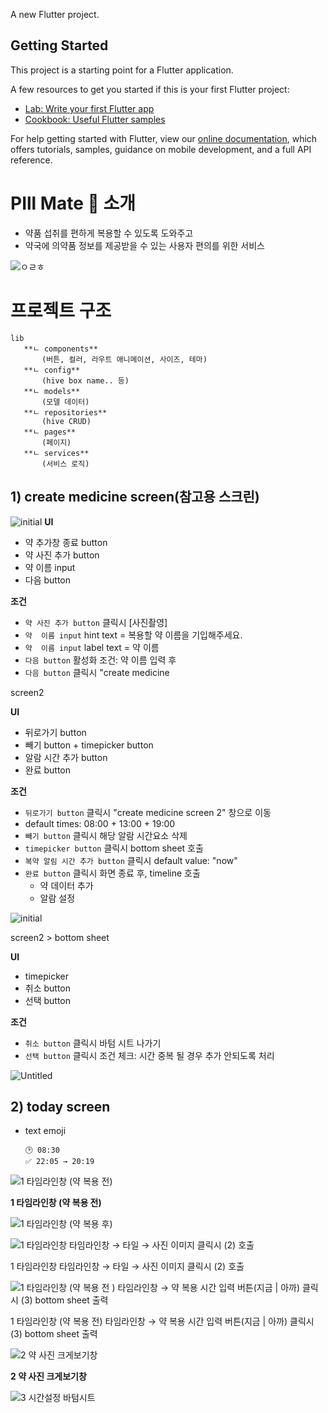 


A new Flutter project.

## Getting Started



This project is a starting point for a Flutter application.

A few resources to get you started if this is your first Flutter project:

- [Lab: Write your first Flutter app](https://flutter.dev/docs/get-started/codelab)
- [Cookbook: Useful Flutter samples](https://flutter.dev/docs/cookbook)

For help getting started with Flutter, view our
[online documentation](https://flutter.dev/docs), which offers tutorials,
samples, guidance on mobile development, and a full API reference.



#

# PIll Mate 💊 소개 
 - 약품 섭취를 편하게 복용할 수 있도록 도와주고  
 - 약국에 의약품 정보를 제공받을 수 있는 사용자 편의를 위한 서비스 
 
![ㅇㄹㅎ](https://user-images.githubusercontent.com/34205465/169370613-66e50b31-c4ab-4741-9a75-c0f5474a749b.png)


 
# 프로젝트 구조 
 ```
lib
	**ㄴ components**
		(버튼, 컬러, 라우트 애니메이션, 사이즈, 테마)
	**ㄴ config**
		(hive box name.. 등)
	**ㄴ models**
		(모델 데이터)
	**ㄴ repositories**
		(hive CRUD)
	**ㄴ pages**
		(페이지)
	**ㄴ services**
		(서비스 로직)
```

## 1) create medicine screen(참고용 스크린) 
  

  ![initial](https://adbrdev.notion.site/image/https%3A%2F%2Fs3-us-west-2.amazonaws.com%2Fsecure.notion-static.com%2F9790ca0d-ece9-4cf8-9158-0598f1258868%2FUntitled.png?table=block&id=5c3aec00-e3cb-497a-8e24-6f9fc4d91086&spaceId=e6d84797-ce36-4dfc-abe5-8623d02aeeeb&width=2000&userId=&cache=v2)
**UI**

- 약 추가창 종료 button
- 약 사진 추가 button
- 약 이름  input
- 다음 button

**조건**

- `약 사진 추가 button` 클릭시 [사진촬영]
- `약  이름 input` hint text
= 복용할 약 이름을 기입해주세요.
- `약  이름 input` label text
= 약 이름
- `다음 button` 활성화 조건: 약 이름 입력 후
- `다음 button` 클릭시 "create medicine 

screen2

**UI**

- 뒤로가기 button
- 빼기 button + timepicker button
- 알람 시간 추가 button
- 완료 button

**조건**

- `뒤로가기 button` 클릭시 "create medicine screen 2" 창으로 이동
- default times: 08:00 + 13:00 + 19:00
- `빼기 button` 클릭시 해당 알람 시간요소 삭제
- `timepicker button` 클릭시 bottom sheet  호출
- `복약 알림 시간 추가 button` 클릭시 default value:  "now"
- `완료 button` 클릭시 화면 종료 후, timeline 호출
    - 약 데이터 추가
    - 알람 설정

![initial](https://adbrdev.notion.site/image/https%3A%2F%2Fs3-us-west-2.amazonaws.com%2Fsecure.notion-static.com%2Fa3f2da7b-ec93-4e85-a045-e959602650dc%2FUntitled.png?table=block&id=79315fe7-14fa-4099-9dcb-49060e290f44&spaceId=e6d84797-ce36-4dfc-abe5-8623d02aeeeb&width=670&userId=&cache=v2)


screen2 > bottom sheet

**UI**

- timepicker
- 취소 button
- 선택 button

**조건**

- `취소 button` 클릭시 바텀 시트 나가기
- `선택 button` 클릭시 조건 체크:
시간 중복 될 경우 추가 안되도록 처리

![Untitled](https://adbrdev.notion.site/image/https%3A%2F%2Fs3-us-west-2.amazonaws.com%2Fsecure.notion-static.com%2Fca5531ae-9f96-4c87-a439-46592500d723%2FUntitled.png?table=block&id=6a9f4a65-5ac7-4a0e-bf9d-658faaa9a3b9&spaceId=e6d84797-ce36-4dfc-abe5-8623d02aeeeb&width=660&userId=&cache=v2)
## 2) today screen

- text emoji
    
    ```
    🕑 08:30
    ✅ 22:05 → 20:19
    ```
    

![**1 타임라인창 (약 복용 전)**](https://s3-us-west-2.amazonaws.com/secure.notion-static.com/94bf9878-4be6-43b2-a3de-0e9da27681d7/Untitled.png)

**1 타임라인창 (약 복용 전)**

![1 타임라인창 (약 복용 후)](https://adbrdev.notion.site/image/https%3A%2F%2Fs3-us-west-2.amazonaws.com%2Fsecure.notion-static.com%2Fc0404c4c-8f9b-4989-8710-985f5910a89f%2FUntitled.png?table=block&id=d2e4b3c4-1fe7-4e06-b622-f3505eb4ebc4&spaceId=e6d84797-ce36-4dfc-abe5-8623d02aeeeb&width=670&userId=&cache=v2)

![1 타임라인창 
타임라인창 → 타일 → 사진 이미지 클릭시 (2) 호출](https://adbrdev.notion.site/image/https%3A%2F%2Fs3-us-west-2.amazonaws.com%2Fsecure.notion-static.com%2F94bf9878-4be6-43b2-a3de-0e9da27681d7%2FUntitled.png?table=block&id=be82d267-59a9-4337-a4ea-87baabfe6a0c&spaceId=e6d84797-ce36-4dfc-abe5-8623d02aeeeb&width=670&userId=&cache=v2)

1 타임라인창 
타임라인창 → 타일 → 사진 이미지 클릭시 (2) 호출

![1 타임라인창 (약 복용 전 )
타임라인창 → 약 복용 시간 입력 버튼(지금 | 아까) 클릭시 (3) bottom sheet 출력](https://s3-us-west-2.amazonaws.com/secure.notion-static.com/94bf9878-4be6-43b2-a3de-0e9da27681d7/Untitled.png)

1 타임라인창 (약 복용 전)
타임라인창 → 약 복용 시간 입력 버튼(지금 | 아까) 클릭시 (3) bottom sheet 출력

![**2 약 사진 크게보기창**
](https://adbrdev.notion.site/image/https%3A%2F%2Fs3-us-west-2.amazonaws.com%2Fsecure.notion-static.com%2Febed29f0-9b07-4098-a7e4-61fddc039d0c%2FUntitled.png?table=block&id=bcee044c-6f53-4058-9740-ab969c387a29&spaceId=e6d84797-ce36-4dfc-abe5-8623d02aeeeb&width=670&userId=&cache=v2)

**2 약 사진 크게보기창**

![**3 시간설정 바텀시트**
](https://adbrdev.notion.site/image/https%3A%2F%2Fs3-us-west-2.amazonaws.com%2Fsecure.notion-static.com%2F94bf9878-4be6-43b2-a3de-0e9da27681d7%2FUntitled.png?table=block&id=7002cf83-5d0d-4b46-84ec-5146b4a18a7d&spaceId=e6d84797-ce36-4dfc-abe5-8623d02aeeeb&width=670&userId=&cache=v2)
